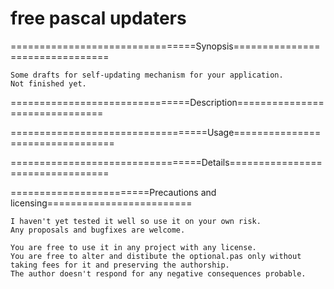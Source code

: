 # free pascal updaters
================================Synopsis================================

    Some drafts for self-updating mechanism for your application.
    Not finished yet.
    
===============================Description===============================

    
    
==================================Usage=================================

    
    
=================================Details=================================

    
    
========================Precautions and licensing=========================

    I haven't yet tested it well so use it on your own risk.
    Any proposals and bugfixes are welcome.
    
    You are free to use it in any project with any license.
    You are free to alter and distibute the optional.pas only without taking fees for it and preserving the authorship.
    The author doesn't respond for any negative consequences probable.
